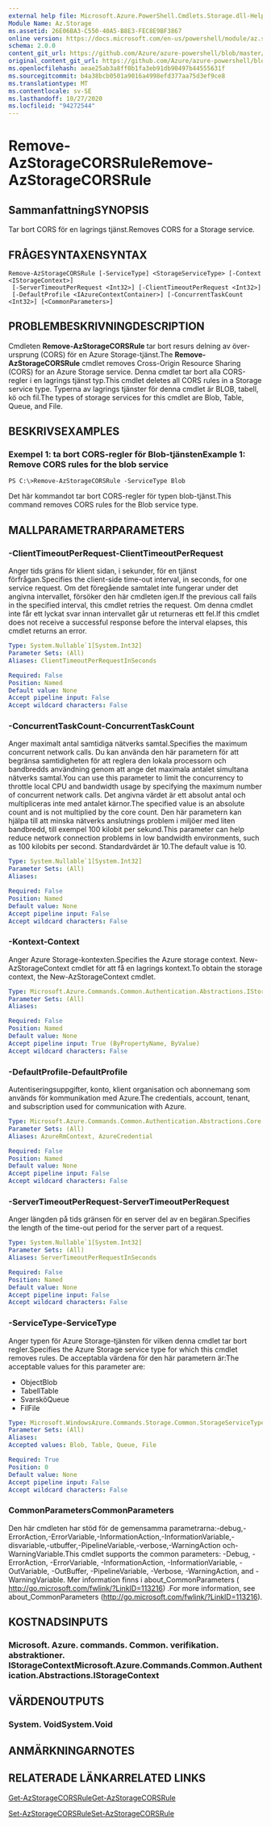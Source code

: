 ```yaml
---
external help file: Microsoft.Azure.PowerShell.Cmdlets.Storage.dll-Help.xml
Module Name: Az.Storage
ms.assetid: 26E06BA3-C550-40A5-B8E3-FEC8E9BF3867
online version: https://docs.microsoft.com/en-us/powershell/module/az.storage/remove-azstoragecorsrule
schema: 2.0.0
content_git_url: https://github.com/Azure/azure-powershell/blob/master/src/Storage/Storage.Management/help/Remove-AzStorageCORSRule.md
original_content_git_url: https://github.com/Azure/azure-powershell/blob/master/src/Storage/Storage.Management/help/Remove-AzStorageCORSRule.md
ms.openlocfilehash: aeae25ab3a8ff0b1fa3eb91db90497b44555631f
ms.sourcegitcommit: b4a38bcb0501a9016a4998efd377aa75d3ef9ce8
ms.translationtype: MT
ms.contentlocale: sv-SE
ms.lasthandoff: 10/27/2020
ms.locfileid: "94272544"
---
```

# <span data-ttu-id="2f6b6-101">Remove-AzStorageCORSRule</span><span class="sxs-lookup"><span data-stu-id="2f6b6-101">Remove-AzStorageCORSRule</span></span>

## <span data-ttu-id="2f6b6-102">Sammanfattning</span><span class="sxs-lookup"><span data-stu-id="2f6b6-102">SYNOPSIS</span></span>
<span data-ttu-id="2f6b6-103">Tar bort CORS för en lagrings tjänst.</span><span class="sxs-lookup"><span data-stu-id="2f6b6-103">Removes CORS for a Storage service.</span></span>

## <span data-ttu-id="2f6b6-104">FRÅGESYNTAXEN</span><span class="sxs-lookup"><span data-stu-id="2f6b6-104">SYNTAX</span></span>

```
Remove-AzStorageCORSRule [-ServiceType] <StorageServiceType> [-Context <IStorageContext>]
 [-ServerTimeoutPerRequest <Int32>] [-ClientTimeoutPerRequest <Int32>]
 [-DefaultProfile <IAzureContextContainer>] [-ConcurrentTaskCount <Int32>] [<CommonParameters>]
```

## <span data-ttu-id="2f6b6-105">PROBLEMBESKRIVNING</span><span class="sxs-lookup"><span data-stu-id="2f6b6-105">DESCRIPTION</span></span>
<span data-ttu-id="2f6b6-106">Cmdleten **Remove-AzStorageCORSRule** tar bort resurs delning av över-ursprung (CORS) för en Azure Storage-tjänst.</span><span class="sxs-lookup"><span data-stu-id="2f6b6-106">The **Remove-AzStorageCORSRule** cmdlet removes Cross-Origin Resource Sharing (CORS) for an Azure Storage service.</span></span>
<span data-ttu-id="2f6b6-107">Denna cmdlet tar bort alla CORS-regler i en lagrings tjänst typ.</span><span class="sxs-lookup"><span data-stu-id="2f6b6-107">This cmdlet deletes all CORS rules in a Storage service type.</span></span>
<span data-ttu-id="2f6b6-108">Typerna av lagrings tjänster för denna cmdlet är BLOB, tabell, kö och fil.</span><span class="sxs-lookup"><span data-stu-id="2f6b6-108">The types of storage services for this cmdlet are Blob, Table, Queue, and File.</span></span>

## <span data-ttu-id="2f6b6-109">BESKRIVS</span><span class="sxs-lookup"><span data-stu-id="2f6b6-109">EXAMPLES</span></span>

### <span data-ttu-id="2f6b6-110">Exempel 1: ta bort CORS-regler för Blob-tjänsten</span><span class="sxs-lookup"><span data-stu-id="2f6b6-110">Example 1: Remove CORS rules for the blob service</span></span>
```
PS C:\>Remove-AzStorageCORSRule -ServiceType Blob
```

<span data-ttu-id="2f6b6-111">Det här kommandot tar bort CORS-regler för typen blob-tjänst.</span><span class="sxs-lookup"><span data-stu-id="2f6b6-111">This command removes CORS rules for the Blob service type.</span></span>

## <span data-ttu-id="2f6b6-112">MALLPARAMETRAR</span><span class="sxs-lookup"><span data-stu-id="2f6b6-112">PARAMETERS</span></span>

### <span data-ttu-id="2f6b6-113">-ClientTimeoutPerRequest</span><span class="sxs-lookup"><span data-stu-id="2f6b6-113">-ClientTimeoutPerRequest</span></span>
<span data-ttu-id="2f6b6-114">Anger tids gräns för klient sidan, i sekunder, för en tjänst förfrågan.</span><span class="sxs-lookup"><span data-stu-id="2f6b6-114">Specifies the client-side time-out interval, in seconds, for one service request.</span></span>
<span data-ttu-id="2f6b6-115">Om det föregående samtalet inte fungerar under det angivna intervallet, försöker den här cmdleten igen.</span><span class="sxs-lookup"><span data-stu-id="2f6b6-115">If the previous call fails in the specified interval, this cmdlet retries the request.</span></span>
<span data-ttu-id="2f6b6-116">Om denna cmdlet inte får ett lyckat svar innan intervallet går ut returneras ett fel.</span><span class="sxs-lookup"><span data-stu-id="2f6b6-116">If this cmdlet does not receive a successful response before the interval elapses, this cmdlet returns an error.</span></span>

```yaml
Type: System.Nullable`1[System.Int32]
Parameter Sets: (All)
Aliases: ClientTimeoutPerRequestInSeconds

Required: False
Position: Named
Default value: None
Accept pipeline input: False
Accept wildcard characters: False
```

### <span data-ttu-id="2f6b6-117">-ConcurrentTaskCount</span><span class="sxs-lookup"><span data-stu-id="2f6b6-117">-ConcurrentTaskCount</span></span>
<span data-ttu-id="2f6b6-118">Anger maximalt antal samtidiga nätverks samtal.</span><span class="sxs-lookup"><span data-stu-id="2f6b6-118">Specifies the maximum concurrent network calls.</span></span>
<span data-ttu-id="2f6b6-119">Du kan använda den här parametern för att begränsa samtidigheten för att reglera den lokala processorn och bandbredds användning genom att ange det maximala antalet simultana nätverks samtal.</span><span class="sxs-lookup"><span data-stu-id="2f6b6-119">You can use this parameter to limit the concurrency to throttle local CPU and bandwidth usage by specifying the maximum number of concurrent network calls.</span></span>
<span data-ttu-id="2f6b6-120">Det angivna värdet är ett absolut antal och multipliceras inte med antalet kärnor.</span><span class="sxs-lookup"><span data-stu-id="2f6b6-120">The specified value is an absolute count and is not multiplied by the core count.</span></span>
<span data-ttu-id="2f6b6-121">Den här parametern kan hjälpa till att minska nätverks anslutnings problem i miljöer med liten bandbredd, till exempel 100 kilobit per sekund.</span><span class="sxs-lookup"><span data-stu-id="2f6b6-121">This parameter can help reduce network connection problems in low bandwidth environments, such as 100 kilobits per second.</span></span>
<span data-ttu-id="2f6b6-122">Standardvärdet är 10.</span><span class="sxs-lookup"><span data-stu-id="2f6b6-122">The default value is 10.</span></span>

```yaml
Type: System.Nullable`1[System.Int32]
Parameter Sets: (All)
Aliases:

Required: False
Position: Named
Default value: None
Accept pipeline input: False
Accept wildcard characters: False
```

### <span data-ttu-id="2f6b6-123">-Kontext</span><span class="sxs-lookup"><span data-stu-id="2f6b6-123">-Context</span></span>
<span data-ttu-id="2f6b6-124">Anger Azure Storage-kontexten.</span><span class="sxs-lookup"><span data-stu-id="2f6b6-124">Specifies the Azure storage context.</span></span>
<span data-ttu-id="2f6b6-125">New-AzStorageContext cmdlet för att få en lagrings kontext.</span><span class="sxs-lookup"><span data-stu-id="2f6b6-125">To obtain the storage context, the New-AzStorageContext cmdlet.</span></span>

```yaml
Type: Microsoft.Azure.Commands.Common.Authentication.Abstractions.IStorageContext
Parameter Sets: (All)
Aliases:

Required: False
Position: Named
Default value: None
Accept pipeline input: True (ByPropertyName, ByValue)
Accept wildcard characters: False
```

### <span data-ttu-id="2f6b6-126">-DefaultProfile</span><span class="sxs-lookup"><span data-stu-id="2f6b6-126">-DefaultProfile</span></span>
<span data-ttu-id="2f6b6-127">Autentiseringsuppgifter, konto, klient organisation och abonnemang som används för kommunikation med Azure.</span><span class="sxs-lookup"><span data-stu-id="2f6b6-127">The credentials, account, tenant, and subscription used for communication with Azure.</span></span>

```yaml
Type: Microsoft.Azure.Commands.Common.Authentication.Abstractions.Core.IAzureContextContainer
Parameter Sets: (All)
Aliases: AzureRmContext, AzureCredential

Required: False
Position: Named
Default value: None
Accept pipeline input: False
Accept wildcard characters: False
```

### <span data-ttu-id="2f6b6-128">-ServerTimeoutPerRequest</span><span class="sxs-lookup"><span data-stu-id="2f6b6-128">-ServerTimeoutPerRequest</span></span>
<span data-ttu-id="2f6b6-129">Anger längden på tids gränsen för en server del av en begäran.</span><span class="sxs-lookup"><span data-stu-id="2f6b6-129">Specifies the length of the time-out period for the server part of a request.</span></span>

```yaml
Type: System.Nullable`1[System.Int32]
Parameter Sets: (All)
Aliases: ServerTimeoutPerRequestInSeconds

Required: False
Position: Named
Default value: None
Accept pipeline input: False
Accept wildcard characters: False
```

### <span data-ttu-id="2f6b6-130">-ServiceType</span><span class="sxs-lookup"><span data-stu-id="2f6b6-130">-ServiceType</span></span>
<span data-ttu-id="2f6b6-131">Anger typen för Azure Storage-tjänsten för vilken denna cmdlet tar bort regler.</span><span class="sxs-lookup"><span data-stu-id="2f6b6-131">Specifies the Azure Storage service type for which this cmdlet removes rules.</span></span>
<span data-ttu-id="2f6b6-132">De acceptabla värdena för den här parametern är:</span><span class="sxs-lookup"><span data-stu-id="2f6b6-132">The acceptable values for this parameter are:</span></span>
- <span data-ttu-id="2f6b6-133">Object</span><span class="sxs-lookup"><span data-stu-id="2f6b6-133">Blob</span></span> 
- <span data-ttu-id="2f6b6-134">Tabell</span><span class="sxs-lookup"><span data-stu-id="2f6b6-134">Table</span></span> 
- <span data-ttu-id="2f6b6-135">Svarskö</span><span class="sxs-lookup"><span data-stu-id="2f6b6-135">Queue</span></span> 
- <span data-ttu-id="2f6b6-136">Fil</span><span class="sxs-lookup"><span data-stu-id="2f6b6-136">File</span></span>

```yaml
Type: Microsoft.WindowsAzure.Commands.Storage.Common.StorageServiceType
Parameter Sets: (All)
Aliases:
Accepted values: Blob, Table, Queue, File

Required: True
Position: 0
Default value: None
Accept pipeline input: False
Accept wildcard characters: False
```

### <span data-ttu-id="2f6b6-137">CommonParameters</span><span class="sxs-lookup"><span data-stu-id="2f6b6-137">CommonParameters</span></span>
<span data-ttu-id="2f6b6-138">Den här cmdleten har stöd för de gemensamma parametrarna:-debug,-ErrorAction,-ErrorVariable,-InformationAction,-InformationVariable,-disvariable,-utbuffer,-PipelineVariable,-verbose,-WarningAction och-WarningVariable.</span><span class="sxs-lookup"><span data-stu-id="2f6b6-138">This cmdlet supports the common parameters: -Debug, -ErrorAction, -ErrorVariable, -InformationAction, -InformationVariable, -OutVariable, -OutBuffer, -PipelineVariable, -Verbose, -WarningAction, and -WarningVariable.</span></span> <span data-ttu-id="2f6b6-139">Mer information finns i about_CommonParameters ( http://go.microsoft.com/fwlink/?LinkID=113216) .</span><span class="sxs-lookup"><span data-stu-id="2f6b6-139">For more information, see about_CommonParameters (http://go.microsoft.com/fwlink/?LinkID=113216).</span></span>

## <span data-ttu-id="2f6b6-140">KOSTNADS</span><span class="sxs-lookup"><span data-stu-id="2f6b6-140">INPUTS</span></span>

### <span data-ttu-id="2f6b6-141">Microsoft. Azure. commands. Common. verifikation. abstraktioner. IStorageContext</span><span class="sxs-lookup"><span data-stu-id="2f6b6-141">Microsoft.Azure.Commands.Common.Authentication.Abstractions.IStorageContext</span></span>

## <span data-ttu-id="2f6b6-142">VÄRDEN</span><span class="sxs-lookup"><span data-stu-id="2f6b6-142">OUTPUTS</span></span>

### <span data-ttu-id="2f6b6-143">System. Void</span><span class="sxs-lookup"><span data-stu-id="2f6b6-143">System.Void</span></span>

## <span data-ttu-id="2f6b6-144">ANMÄRKNINGAR</span><span class="sxs-lookup"><span data-stu-id="2f6b6-144">NOTES</span></span>

## <span data-ttu-id="2f6b6-145">RELATERADE LÄNKAR</span><span class="sxs-lookup"><span data-stu-id="2f6b6-145">RELATED LINKS</span></span>

[<span data-ttu-id="2f6b6-146">Get-AzStorageCORSRule</span><span class="sxs-lookup"><span data-stu-id="2f6b6-146">Get-AzStorageCORSRule</span></span>](./Get-AzStorageCORSRule.md)

[<span data-ttu-id="2f6b6-147">Set-AzStorageCORSRule</span><span class="sxs-lookup"><span data-stu-id="2f6b6-147">Set-AzStorageCORSRule</span></span>](./Set-AzStorageCORSRule.md)


